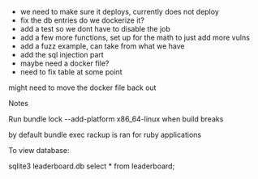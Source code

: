 - we need to make sure it deploys, currently does not deploy
- fix the db entries
do we dockerize it?
- add a test so we dont have to disable the job
- add a few more functions, set up for the math to just add more vulns
- add a fuzz example, can take from what we have
- add the sql injection part
- maybe need a docker file?
- need to fix table at some point

might need to move the docker file back out

Notes

Run bundle lock --add-platform x86_64-linux when build breaks

by default bundle exec rackup is ran for ruby applications


To view database:

sqlite3 leaderboard.db
select * from leaderboard;
